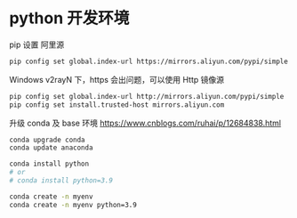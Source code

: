 # python 开发环境

pip 设置 阿里源

```sh
pip config set global.index-url https://mirrors.aliyun.com/pypi/simple
```

Windows v2rayN 下，https 会出问题，可以使用 Http 镜像源

```sh
pip config set global.index-url http://mirrors.aliyun.com/pypi/simple
pip config set install.trusted-host mirrors.aliyun.com
```

升级 conda 及 base 环境 <https://www.cnblogs.com/ruhai/p/12684838.html>

```sh
conda upgrade conda 
conda update anaconda

conda install python
# or
# conda install python=3.9

conda create -n myenv
conda create -n myenv python=3.9
```
